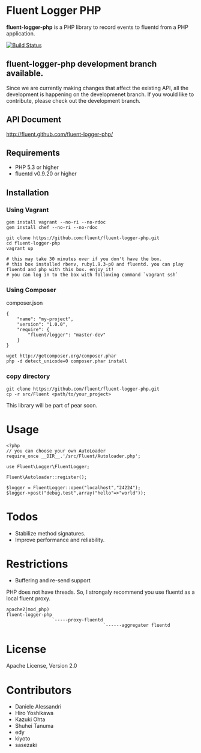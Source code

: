 # Fluent Logger PHP

**fluent-logger-php** is a PHP library to record events to fluentd from a PHP application.

[![Build Status](https://secure.travis-ci.org/chobie/fluent-logger-php.png)](http://travis-ci.org/chobie/fluent-logger-php)

## fluent-logger-php development branch available.

Since we are currently making changes that affect the existing API, all the development
is happening on the developmenet branch. If you would like to contribute, please check out
the development branch.

## API Document

http://fluent.github.com/fluent-logger-php/

## Requirements

- PHP 5.3 or higher
- fluentd v0.9.20 or higher

## Installation

### Using Vagrant

````
gem install vagrant --no-ri --no-rdoc
gem install chef --no-ri --no-rdoc

git clone https://github.com:fluent/fluent-logger-php.git
cd fluent-logger-php
vagrant up

# this may take 30 minutes over if you don't have the box.
# this box installed rbenv, ruby1.9.3-p0 and fluentd. you can play fluentd and php with this box. enjoy it!
# you can log in to the box with following command `vagrant ssh`
````

### Using Composer

composer.json
````
{
    "name": "my-project",
    "version": "1.0.0",
    "require": {
        "fluent/logger": "master-dev"
    }
}
````

````
wget http://getcomposer.org/composer.phar
php -d detect_unicode=0 composer.phar install
````

### copy directory

````
git clone https://github.com/fluent/fluent-logger-php.git
cp -r src/Fluent <path/to/your_project>
````

This library will be part of pear soon.

# Usage

````
<?php
// you can choose your own AutoLoader
require_once __DIR__.'/src/Fluent/Autoloader.php';

use Fluent\Logger\FluentLogger;

Fluent\Autoloader::register();

$logger = FluentLogger::open("localhost","24224");
$logger->post("debug.test",array("hello"=>"world"));
````

# Todos

* Stabilize method signatures.
* Improve performance and reliability.

# Restrictions

* Buffering and re-send support

PHP does not have threads. So, I strongaly recommend you use fluentd as a local fluent proxy.

````
apache2(mod_php)
fluent-logger-php
                 `-----proxy-fluentd
                                    `------aggregater fluentd
````

# License
Apache License, Version 2.0


# Contributors

* Daniele Alessandri
* Hiro Yoshikawa
* Kazuki Ohta
* Shuhei Tanuma
* edy
* kiyoto
* sasezaki
